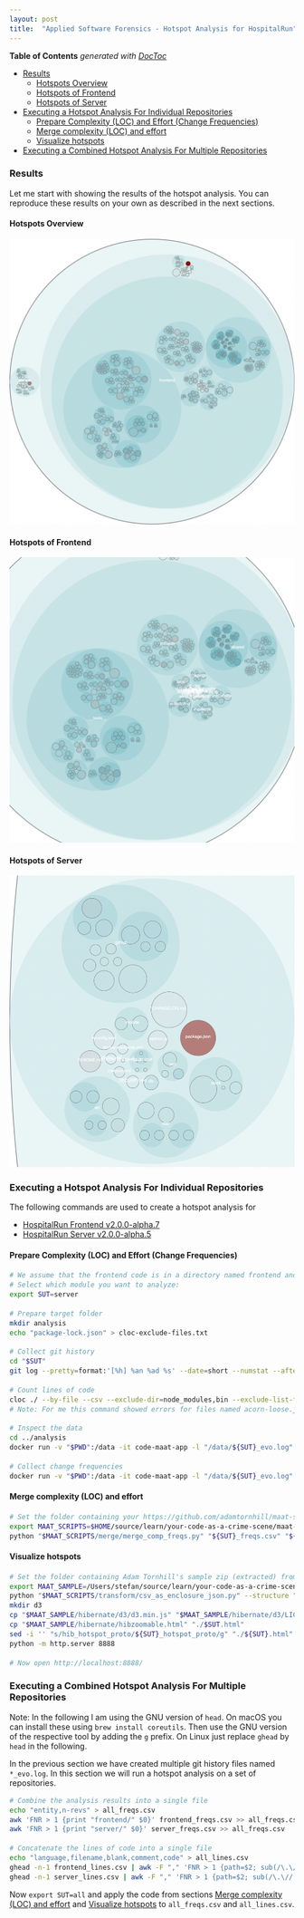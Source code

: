 ```yaml
---
layout: post
title:  "Applied Software Forensics - Hotspot Analysis for HospitalRun"
---
```


<!-- START doctoc generated TOC please keep comment here to allow auto update -->
<!-- DON'T EDIT THIS SECTION, INSTEAD RE-RUN doctoc TO UPDATE -->
**Table of Contents**  *generated with [DocToc](https://github.com/thlorenz/doctoc)*

- [Results](#results)
  - [Hotspots Overview](#hotspots-overview)
  - [Hotspots of Frontend](#hotspots-of-frontend)
  - [Hotspots of Server](#hotspots-of-server)
- [Executing a Hotspot Analysis For Individual Repositories](#executing-a-hotspot-analysis-for-individual-repositories)
  - [Prepare Complexity (LOC) and Effort (Change Frequencies)](#prepare-complexity-loc-and-effort-change-frequencies)
  - [Merge complexity (LOC) and effort](#merge-complexity-loc-and-effort)
  - [Visualize hotspots](#visualize-hotspots)
- [Executing a Combined Hotspot Analysis For Multiple Repositories](#executing-a-combined-hotspot-analysis-for-multiple-repositories)

<!-- END doctoc generated TOC please keep comment here to allow auto update -->

### Results

Let me start with showing the results of the hotspot analysis. You can reproduce these results on your own as described in the next sections.

#### Hotspots Overview

![Hotspots Overview](/assets/hospitalrun/hotspots-all.png)

#### Hotspots of Frontend

![Hotspots of Frontend](/assets/hospitalrun/hotspots-frontend.png)

#### Hotspots of Server

![Hotspots of Server](/assets/hospitalrun/hotspots-server.png)

### Executing a Hotspot Analysis For Individual Repositories

The following commands are used to create a hotspot analysis for

- [HospitalRun Frontend v2.0.0-alpha.7](https://github.com/HospitalRun/hospitalrun-frontend/tree/v2.0.0-alpha.7)
- [HospitalRun Server v2.0.0-alpha.5](https://github.com/HospitalRun/hospitalrun-server/tree/v2.0.0-alpha.5)

#### Prepare Complexity (LOC) and Effort (Change Frequencies)

```sh
# We assume that the frontend code is in a directory named frontend and the server code is in a directory named server.
# Select which module you want to analyze:
export SUT=server

# Prepare target folder
mkdir analysis
echo "package-lock.json" > cloc-exclude-files.txt

# Collect git history
cd "$SUT"
git log --pretty=format:'[%h] %an %ad %s' --date=short --numstat --after=2020-01-01 > "../analysis/${SUT}_evo.log"

# Count lines of code
cloc ./ --by-file --csv --exclude-dir=node_modules,bin --exclude-list-file=../analysis/cloc-exclude-files.txt --quiet "--report-file=../analysis/${SUT}_lines.csv"
# Note: For me this command showed errors for files named acorn-loose.js, acorn-loose.mjs, acorn-loose.es.js

# Inspect the data
cd ../analysis
docker run -v "$PWD":/data -it code-maat-app -l "/data/${SUT}_evo.log" -c git -a summary

# Collect change frequencies
docker run -v "$PWD":/data -it code-maat-app -l "/data/${SUT}_evo.log" -c git -a revisions > "../analysis/${SUT}_freqs.csv"
```

#### Merge complexity (LOC) and effort

```sh
# Set the folder containing your https://github.com/adamtornhill/maat-scripts python3 branch checkout
export MAAT_SCRIPTS=$HOME/source/learn/your-code-as-a-crime-scene/maat-scripts
python "$MAAT_SCRIPTS/merge/merge_comp_freqs.py" "${SUT}_freqs.csv" "${SUT}_lines.csv"
```

#### Visualize hotspots

```sh
# Set the folder containing Adam Tornhill's sample zip (extracted) from https://adamtornhill.com/code/crimescenetools.htm
export MAAT_SAMPLE=/Users/stefan/source/learn/your-code-as-a-crime-scene/sample
python "$MAAT_SCRIPTS/transform/csv_as_enclosure_json.py" --structure "${SUT}_lines.csv" --weights "${SUT}_freqs.csv" --weightcolumn 1 > "${SUT}_hotspot_proto.json"
mkdir d3
cp "$MAAT_SAMPLE/hibernate/d3/d3.min.js" "$MAAT_SAMPLE/hibernate/d3/LICENSE" ./d3/
cp "$MAAT_SAMPLE/hibernate/hibzoomable.html" "./$SUT.html"
sed -i '' "s/hib_hotspot_proto/${SUT}_hotspot_proto/g" "./${SUT}.html"
python -m http.server 8888

# Now open http://localhost:8888/
```

### Executing a Combined Hotspot Analysis For Multiple Repositories

Note: In the following I am using the GNU version of `head`. On macOS you can install these using `brew install coreutils`. Then use the GNU version of the respective tool by adding the `g` prefix. On Linux just replace `ghead` by `head` in the following.

In the previous section we have created multiple git history files named `*_evo.log`. In this section we will run a hotspot analysis on a set of repositories.

```sh
# Combine the analysis results into a single file
echo "entity,n-revs" > all_freqs.csv
awk 'FNR > 1 {print "frontend/" $0}' frontend_freqs.csv >> all_freqs.csv
awk 'FNR > 1 {print "server/" $0}' server_freqs.csv >> all_freqs.csv

# Concatenate the lines of code into a single file
echo "language,filename,blank,comment,code" > all_lines.csv
ghead -n-1 frontend_lines.csv | awk -F "," 'FNR > 1 {path=$2; sub(/\.\//, "frontend/", path); print $1 "," path "," $3 "," $4 "," $5}' >> all_lines.csv
ghead -n-1 server_lines.csv | awk -F "," 'FNR > 1 {path=$2; sub(/\.\//, "server/", path); print $1 "," path "," $3 "," $4 "," $5}' >> all_lines.csv
```

Now `export SUT=all` and apply the code from sections [Merge complexity (LOC) and effort](#merge-complexity-loc-and-effort) and [Visualize hotspots](#visualize-hotspots) to `all_freqs.csv` and `all_lines.csv`.
